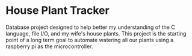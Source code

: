 # House Plant Tracker
Database project designed to help better my understanding of the C language, file I/O, and my wife's house plants. This project is the starting point of a long term goal to automate watering all our plants using a raspberry pi as the microcontroller.

